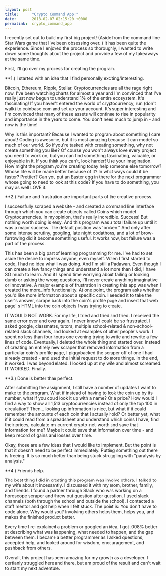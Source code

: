 ```yaml
---
layout: post
title:      "Crypto Command App!"
date:       2018-02-07 02:15:20 +0000
permalink:  crypto_command_app
---
```



I recently set out to build my first big project! (Aside from the command line Star Wars game that I've been obsessing over..) It has been quite the experience. Since I enjoyed the process so thoroughly, I wanted to write down some thoughts about the project and provide a few of my takeaways at the same time.

First, I'll go over my process for creating the program. 

**1.) I started with an idea that I find personally exciting/interesting.

Bitcoin, Ethereum, Ripple, Stellar. Cryptocurrencies are all the rage right now. I've been watching charts for almost a year and I'm convinced that I've really just now begun to understand 1% of the entire ecosystem. It's fascinating! If you haven't entered the world of cryptocurrency, run (don't walk) to coinbase.com and set up your account. It's super interesting and I'm convinced that many of these assets will continue to rise in popularity and importance in the years to come. You don't need much to jump in - and now is the time! 

Why is this important? Because I wanted to program about something I care about! Coding is awesome, but it is most amazing because it can model so much of our world. So if you're tasked with creating something, why not create something you like? Of course you won't always love every project you need to work on, but you can find something fascinating, valuable, or enjoyable in it. If you think you can't, look harder! Use your imagination. How might the program you're creating today help someone else tomorrow? Whose life will be made better because of it? In what ways could it be faster? Prettier? Can you put an Easter egg in there for the next programmer whose going to need to look at this code? If you have to do something, you may as well LOVE it. 


**2.) Failure and frustration are important parts of the creative process. 

I successfully scraped a website - and created a command line interface through which you can create objects called Coins which model Cryptocurrencies. In my opinion, that's really incredible. Success! But nothing worth doing is easy. And this program was a total failure up until it was a major success. The default position was 'broken." And only after some intense scrutiny, googling, late night codathons, and a lot of brow-furrowing did it become something useful. It works now, but failure was a part of the process. 

This has been a big part of learning programming for me. I've had to set aside the desire to impress anyone, even myself. When I first started to code, I had no idea what I was doing. And I'm still a Padawan. Even though I can create a few fancy things and understand a lot more than I did, I have SO much to learn. And if I spend time worrying about failing or looking dumb or asking the wrong questions, I'll never create anything imaginative or innovative. A major example of frustration in creating this app was when I created the more_info functionality. At one point, the program asks whether you'd like more information about a specific coin. I needed it to take the user's answer, scrape back into the coin's profile page and insert that web page' s HTML into the coin objects I was trying to create. 

IT WOULD NOT WORK. For my life, I tried and tried and tried. I received the same error over and over again. I never knew I could be so frustrated. I asked google, classmates, tutors, multiple school-related & non-school-related slack channels, and looked at examples of other people's work. I spent no less than four hours one evening trying to write and rewrite a few lines of code. Eventually, I deleted the whole thing and started over. Instead of creating an entirely new scraper that removed information from a particular coin's profile page, I piggybacked the scraper off of one I had already created - and used the initial request to do more things. In the end, it worked. I was beyond elated. I looked up at my wife and almost screamed. IT WORKED. Finally. 


**3.) Done is better than perfect.

After submitting the assignment, I still have a number of updates I want to make to the program. What if instead of having to look the coin up by its number, what if you could look it up with a name? Or a price? How would I find a way to show all 1,513 cryptocurrencies instead of only the top 100 in circulation? Then... looking up infromation is nice, but what if it could remember the amounts of each coin that I actually hold? Or better yet, what if it could read from a spreadsheet and understand which coins I have, find their prices, calculate my current crypto-net-worth and save that information for me? Maybe it could save that information over time - and keep record of gains and losses over time. 

Okay, those are a few ideas that I would like to implement. But the point is that it doesn't need to be perfect immediately. Putting something out there is freeing. It is so much better than being stuck struggling with "paralysis by analysis."


**4.) Friends help.

The best thing I did in creating this program was involve others. I talked to my wife about it incessantly. I discussed it with my mom, brother, family, and friends. I found a partner through Slack who was working on a horoscope scraper and threw out question after question. I used slack channels (both through the school and outside the school). I contacted a staff mentor and got help when I felt stuck. The point is: You don't have to code alone. Why would you? Involving others helps them, helps you, and makes the finished product better. 

Every time I re-explained a problem or googled an idea, I got .008% better at describing what was happening, what needed to happen, and the gap between them. I became a better programmer as I asked questions, accepted help, and looked around for wisdom, encouragement, and pushback from others.




Overall, this project has been amazing for my growth as a developer. I certianly struggled here and there, but am proud of the result and can't wait to start my next adventure. 

